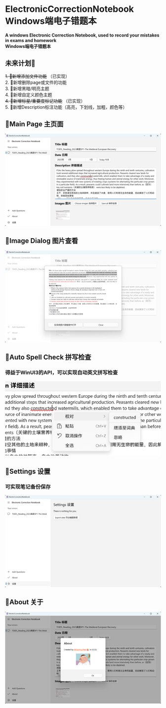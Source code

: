 # ElectronicCorrectionNotebook Windows端电子错题本
**A windows Electronic Correction Notebook, used to record your mistakes in exams and homework   
Windows端电子错题本**

## 未来计划🚩   
~~1. 🎁新增添加文件功能~~   （已实现）   
2. 🎁新增删除page或文件的功能  
3. 🎁新增黑暗/明亮主题   
4. 🎁新增自定义颜色主题   
~~4. 🎁新增标星/重要度标记功能~~ （已实现）    
5. 🎁新增Description标注功能（高亮，下划线，加粗，颜色等）   

## 🎁Main Page 主页面
![image](gitImage/page1.png)

## 🎁Image Dialog 图片查看
![image](gitImage/imageDialog1.png)

## 🎁Auto Spell Check 拼写检查
### 得益于WinUI3的API，可以实现自动英文拼写检查
![image](gitImage/correction1.png)

## 🎁Settings 设置
### 可实现笔记备份保存
![image](gitImage/settingExport1.png)

## 🎁About 关于
![image](gitImage/about1.png)
